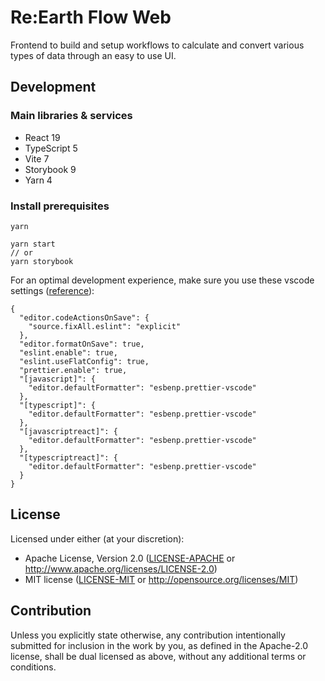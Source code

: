 # Re:Earth Flow Web

Frontend to build and setup workflows to calculate and convert various types of data through an easy to use UI.

## Development

### Main libraries & services

- React 19
- TypeScript 5
- Vite 7
- Storybook 9
- Yarn 4

### Install prerequisites

```console
yarn

yarn start
// or
yarn storybook
```

For an optimal development experience, make sure you use these vscode settings ([reference]("https://github.com/reearth/eslint-config-reearth/blob/main/.vscode/settings.json")):

```
{
  "editor.codeActionsOnSave": {
    "source.fixAll.eslint": "explicit"
  },
  "editor.formatOnSave": true,
  "eslint.enable": true,
  "eslint.useFlatConfig": true,
  "prettier.enable": true,
  "[javascript]": {
    "editor.defaultFormatter": "esbenp.prettier-vscode"
  },
  "[typescript]": {
    "editor.defaultFormatter": "esbenp.prettier-vscode"
  },
  "[javascriptreact]": {
    "editor.defaultFormatter": "esbenp.prettier-vscode"
  },
  "[typescriptreact]": {
    "editor.defaultFormatter": "esbenp.prettier-vscode"
  }
}
```

## License

Licensed under either (at your discretion):

- Apache License, Version 2.0
  ([LICENSE-APACHE](LICENSE-APACHE) or <http://www.apache.org/licenses/LICENSE-2.0>)
- MIT license
  ([LICENSE-MIT](LICENSE-MIT) or <http://opensource.org/licenses/MIT>)

## Contribution

Unless you explicitly state otherwise, any contribution intentionally submitted
for inclusion in the work by you, as defined in the Apache-2.0 license, shall be
dual licensed as above, without any additional terms or conditions.
